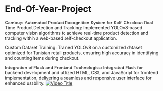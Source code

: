 # End-Of-Year-Project
Cambuy: Automated Product Recognition System for Self-Checkout
Real-Time Product Detection and Tracking: Implemented YOLOv8-based computer vision algorithms to achieve real-time product detection and tracking within a web-based self-checkout application.

Custom Dataset Training: Trained YOLOv8 on a customized dataset optimized for Tunisian retail products, ensuring high accuracy in identifying and counting items during checkout.

Integration of Flask and Frontend Technologies: Integrated Flask for backend development and utilized HTML, CSS, and JavaScript for frontend implementation, delivering a seamless and responsive user interface for enhanced usability.
[![Video Title](path_to_thumbnail_image)]([https://vimeo.com/your_video_link](https://vimeo.com/965582272?share=copy))
